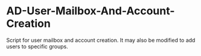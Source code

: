 # AD-User-Mailbox-And-Account-Creation
Script for user mailbox and account creation. It may also be modified to add users to specific groups. 
